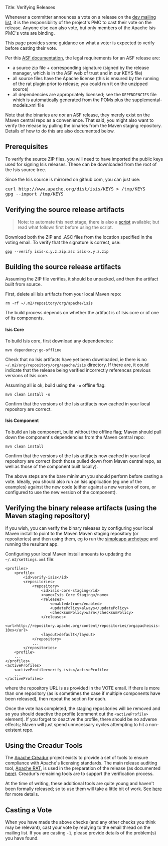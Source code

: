 Title: Verifying Releases

Whenever a committer announces a vote on a release on the [dev mailing list](../support.html), it is the responsibility of the project's PMC to cast their vote on the release.  Anyone else can also vote, but only members of the Apache Isis PMC's vote are binding.

This page provides some guidance on what a voter is expected to verify before casting their vote. 

Per this [ASF documentation](http://www.apache.org/dev/release.html), the legal requirements for an ASF release are:

* a source zip file + corresponding signature (signed by the release manager, which is in the ASF web of trust and in our KEYS file)
* all source files have the Apache license (this is ensured by the running of the rat plugin prior to release; you could run it on the unzipped source)
* all dependencies are appropriately licensed; see the `DEPENDENCIES` file which is automatically generated from the POMs plus the supplemental-models.xml file

Note that the binaries are *not* an ASF release, they merely exist on the Maven central repo as a convenience.  That said, you might also want to verify the release by pulling the binaries from the Maven staging repository.  Details of how to do this are also documented below.

## Prerequisites ##

To verify the source ZIP files, you will need to have imported the public keys used for signing Isis releases.  These can be downloaded from the root of the Isis source tree.

Since the Isis source is mirrored on github.com, you can just use:

<pre>
curl http://www.apache.org/dist/isis/KEYS > /tmp/KEYS
gpg --import /tmp/KEYS
</pre>

## Verifying the source release artifacts ##

> Note: to automate this next stage, there is also a [script](/contributors/verifying-releases-script.html) available; but read what follows first before using the script.

Download both the ZIP and .ASC files from the location specified in the voting email. To verify that the signature is correct, use:

    gpg --verify isis-x.y.z.zip.asc isis-x.y.z.zip

## Building the source release artifacts ##

Assuming the ZIP file verifies, it should be unpacked, and then the artifact built from source.

First, delete all Isis artifacts from your local Maven repo:

    rm -rf ~/.m2/repository/org/apache/isis

The build process depends on whether the artifact is of Isis core or of one of its components.

#### Isis Core ####

To build Isis core, first download any dependencies:

    mvn dependency:go-offline

Check that no Isis artifacts have yet been downloaded, ie there is no `~/.m2/org/repository/org/apache/isis` directory.  If there are, it could indicate that the release being verified incorrectly references previous versions of Isis core.

Assuming all is ok, build using the `-o` offline flag:

    mvn clean install -o

Confirm that the versions of the Isis artifacts now cached in your local repository are correct.

#### Isis Component ####

To build an Isis component, build without the offline flag; Maven should pull down the component's dependencies from the Maven central repo:

    mvn clean install

Confirm that the versions of the Isis artifacts now cached in your local repository are correct (both those pulled down from Maven central repo, as well as those of the component built locally).

The above steps are the bare minimum you should perform before casting a vote.  Ideally, you should also run an Isis application (eg one of the examples) against the new code (either against a new version of core, or configured to use the new version of the component).

## Verifying the binary release artifacts (using the Maven staging repository) ##

If you wish, you can verify the binary releases by configuring your local Maven install to point to the Maven Maven staging repository (or repositories) and then using them, eg to run the [simpleapp archetype](../intro/getting-started/simpleapp-archetype.html) and running the resultant app.

Configuring your local Maven install amounts to updating the `~/.m2/settings.xml` file:

    <profiles>
        <profile>
            <id>verify-isis</id>
            <repositories>
                <repository>
                    <id>isis-core-staging</id>
                    <name>Isis Core Staging</name>
                    <releases>
                        <enabled>true</enabled>
                        <updatePolicy>always</updatePolicy>
                        <checksumPolicy>warn</checksumPolicy>
                    </releases>
                    <url>http://repository.apache.org/content/repositories/orgapacheisis-10xx</url>
                    <layout>default</layout>
                </repository>
                ...
            </repositories>
        <profile>
        ...
    </profiles>
    <activeProfiles>
        <activeProfile>verify-isis</activeProfile>
        ...
    </activeProfiles>

where the repository URL is as provided in the VOTE email.  If there is more than one repository (as is sometimes the case if multiple components have been released), then repeat the <repository> section for each.

Once the vote has completed, the staging repositories will be removed and so you should deactive the profile (comment out the `<activeProfile>` element).  If you forget to deactive the profile, there should be no adverse effects; Maven will just spend unnecessary cycles attempting to hit a non-existent repo.

## Using the Creadur Tools

The [Apache Creadur](http://creadur.apache.org) project exists to provide a set of tools to ensure compliance with Apache's licensing standards.  The main release auditing tool, [Apache RAT](http://creadur.apache.org/rat), is used in the preparation of the release (as documented [here](release-process.html)).  Creadur's remaining tools are to support the verification process.

At the time of writing, these additional tools are quite young and haven't been formally released; so to use them will take a little bit of work.  See [here](verifying-releases-using-creadur-tools.html) for more details.

## Casting a Vote

When you have made the above checks (and any other checks you think may be relevant), cast your vote by replying to the email thread on the mailing list.  If you are casting `-1`, please provide details of the problem(s) you have found.

